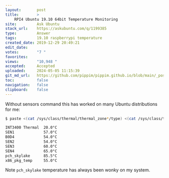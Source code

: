 ```yaml
---
layout:       post
title:        >
    RPI4 Ubuntu 19.10 64bit Temperature Monitoring
site:         Ask Ubuntu
stack_url:    https://askubuntu.com/q/1199385
type:         Answer
tags:         19.10 raspberrypi temperature
created_date: 2019-12-29 20:49:21
edit_date:    
votes:        "7 "
favorites:    
views:        "10,948 "
accepted:     Accepted
uploaded:     2024-05-05 11:15:39
git_md_url:   https://github.com/pippim/pippim.github.io/blob/main/_posts/2019/2019-12-29-RPI4-Ubuntu-19.10-64bit-Temperature-Monitoring.md
toc:          false
navigation:   false
clipboard:    false
---
```


Without sensors command this has worked on many Ubuntu distributions for me:


``` bash
$ paste <(cat /sys/class/thermal/thermal_zone*/type) <(cat /sys/class/thermal/thermal_zone*/temp) | column -s $'\t' -t | sed 's/\(.\)..$/.\1°C/'

INT3400 Thermal  20.0°C
SEN1             57.0°C
B0D4             54.0°C
SEN2             54.0°C
SEN3             60.0°C
SEN4             65.0°C
pch_skylake      85.5°C
x86_pkg_temp     55.0°C

```

Note `pch_skylake` temperature has always been wonky on my system.
